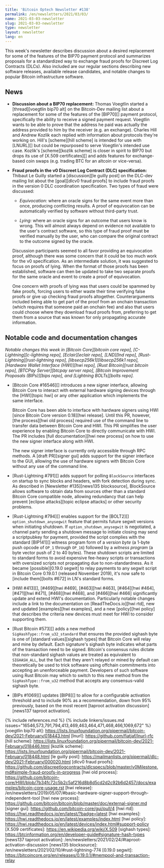 ```yaml
---
title: 'Bitcoin Optech Newsletter #138'
permalink: /en/newsletters/2021/03/03/
name: 2021-03-03-newsletter
slug: 2021-03-03-newsletter
type: newsletter
layout: newsletter
lang: en
---
```

This week's newsletter describes discussion about a desired replacement
for some of the features of the BIP70 payment protocol and summarizes
proposals for a standardized way to exchange fraud proofs for Discreet
Log Contracts (DLCs).  Also included are our regular sections describing
new software releases, available release candidates, and notable changes
to popular Bitcoin infrastructure software.

## News

- **Discussion about a BIP70 replacement:** Thomas Voegtlin started a
  [thread][voegtlin bip70 alt] on the Bitcoin-Dev mailing list about a replacement for
  some of the features of the [BIP70][] payment protocol, specifically
  the ability to receive a signed payment request.  Voegtlin wants to be
  able to prove that the address he paid was actually the address
  provided to him by the receiver (e.g. an exchange).  Charles Hill and
  Andrew Kozlik each replied with information about protocols they're
  working on.  Hill's [scheme][hill scheme] is intended for use with
  [LNURL][] but could be repurposed to serve Voegtlin's intended use
  case.  Kozlik's [scheme][kozlik scheme] is closer in spirit to BIP70
  but drops its use of [X.509 certificates][] and adds features for
  exchange-based coin swaps (e.g. trading BTC for an altcoin or
  vice-versa).

- **Fraud proofs in the v0 Discreet Log Contract (DLC) specification:**
  Thibaut Le Guilly started a [discussion][le guilly post] on the
  DLC-dev mailing list about the [goal][dlcv0 fraud proofs] to include
  fraud proofs in the version 0 DLC coordination specification.  Two
  types of fraud were discussed:

  - *Equivocation:* where an oracle signs for the same event more than
    once, producing conflicting results.  A proof of equivocation can
    be automatically verified by software without third-party trust.

  - *Lying:* where an oracle signs for an outcome that users know is
    wrong.  This will almost always depend on evidence not available
    to the user's contract software, so this type of fraud proof must
    be verified manually by the user, who can compare the original
    contract to the outcome signed by the oracle.

  Discussion participants seemed to all favor providing an
  equivocation proof, although there was some concern that it could be
  too much work for the v0 specification.  As an intermediate
  solution, it was suggested to focus on proofs of lying.  When the
  format of those proofs has been established, software can then be
  updated to take two separate proofs for the same oracle and event
  to create a proof of equivocation.

  One concern with proofs of lying was that users could be spammed by
  fake proofs, forcing users to either waste their time verifying
  false proofs or give up checking fraud proofs altogether.
  Counterarguments included being able to get part of the proof from
  an onchain transaction (which requires that someone paid an onchain
  fee) and also that users could choose where they download fraud
  proofs from, preferring to get them from a source that was known for
  only propagating accurate information.

## Notable code and documentation changes

*Notable changes this week in [Bitcoin Core][bitcoin core repo],
[C-Lightning][c-lightning repo], [Eclair][eclair repo], [LND][lnd repo],
[Rust-Lightning][rust-lightning repo], [libsecp256k1][libsecp256k1
repo], [Hardware Wallet Interface (HWI)][hwi repo],
[Rust Bitcoin][rust bitcoin repo], [BTCPay Server][btcpay server repo],
[Bitcoin Improvement Proposals (BIPs)][bips repo], and [Lightning
BOLTs][bolts repo].*

- [Bitcoin Core #16546][] introduces a new signer interface, allowing Bitcoin
  Core to interact with external hardware signing devices through the
  [HWI][topic hwi] or any other application which implements the same interface.

  Bitcoin Core has been able to interface with hardware signers using HWI
  [since Bitcoin Core version 0.18][hwi release]. Until this PR, however, [the
  process][hwi old process] required use of the command line to transfer
  data between Bitcoin Core and HWI. This PR simplifies the user experience
  by enabling Bitcoin Core to directly communicate with HWI. The PR includes
  [full documentation][hwi new process] on how to use the new signer interface
  along with HWI.

  The new signer interface is currently only accessible through RPC methods. A
  [draft PR][signer gui] adds support for the signer interface to the GUI,
  allowing the use of hardware signers with Bitcoin Core without any use of
  the command line.

- [Rust-Lightning #791][] adds support for polling `BlockSource` interfaces on
  startup to sync blocks and headers, with fork detection during sync.
  As described in [Newsletter #135][news135 blocksource], BlockSource
  allows software to obtain data from sources other than a standard Bitcoin
  Core compatible node, allowing redundancy that can help prevent
  [eclipse attacks][topic eclipse attacks] or other security problems.

- [Rust-Lightning #794][] enables support for the [BOLT2][]
  `option_shutdown_anysegwit` feature that permits future segwit versions when
  initiating shutdown. If `option_shutdown_anysegwit` is negotiated, a channel
  party sending a shutdown message to initiate closing may send a scriptpubkey
  for payment, provided the script complies with the standard [BIP141][] witness
  program form of a *version byte* (a 1-byte push opcode of `OP_1` through
  `OP_16`) followed by a *witness program* (a byte vector push of 2 to 40
  bytes). These shutdown scripts are limited to standard forms to avoid
  expensive fee-heavy scripts or transactions with oversized scripts not
  propagating due to non-standardness.  As it became [possible][0.19.0
  segwit] to relay payments to any segwit script in Bitcoin Core
  0.19.0.1 (released November 2019), it's now safe to [include
  them][bolts #672] in LN's standard forms.

- [HWI #413][], [#469][hwi #469], [#463][hwi #463], [#464][hwi #464],
  [#471][hwi #471], [#468][hwi #468], and [#466][hwi #466] significantly
  update and extend HWI's documentation.  Particularly notable changes
  include a link to the documentation on [ReadTheDocs.io][hwi rtd], new
  and updated [examples][hwi examples], and a new [policy][hwi policy]
  that describes the criteria new devices must meet for HWI to consider
  supporting them.

- [Rust Bitcoin #573][] adds a new method
  `SigHashType::from_u32_standard` that ensures the provided sighash
  byte is one of [standard values][sighash types] that Bitcoin Core will
  relay and mine by default.  Each signature's sighash byte indicates
  what parts of the transaction need to be signed.  Bitcoin's consensus
  rules dictate that non-standard sighash values are treated as
  equivalent to `SIGHASH_ALL`, but the fact that they aren't relayed or
  mined by default can theoretically be used to trick software using
  offchain commitments into accepting an unenforceable payment.
  Developers of such software using Rust Bitcoin may which to switch to
  this new method from the `SigHashType::from_u32` method that accepts
  any consensus-valid sighash byte.

- [BIPs #1069][] updates [BIP8][] to allow for a configurable activation threshold
  and to include 90% as a recommendation, down from 95% previously, based on the
  most recent [taproot activation discussion][news137 taproot activation].

{% include references.md %}
{% include linkers/issues.md issues="16546,573,791,794,413,469,463,464,471,468,466,1069,672" %}
[voegtlin bip70 alt]: https://lists.linuxfoundation.org/pipermail/bitcoin-dev/2021-February/018443.html
[lnurl]: https://github.com/fiatjaf/lnurl-rfc
[hill scheme]: https://lists.linuxfoundation.org/pipermail/bitcoin-dev/2021-February/018446.html
[kozlik scheme]: https://lists.linuxfoundation.org/pipermail/bitcoin-dev/2021-February/018448.html
[le guilly post]: https://mailmanlists.org/pipermail/dlc-dev/2021-February/000020.html
[dlcv0 fraud proofs]: https://github.com/discreetlogcontracts/dlcspecs/blob/master/v0Milestone.md#simple-fraud-proofs-in-progress
[hwi old process]: https://github.com/bitcoin-core/HWI/blob/7b34fc72c5b2c5af216d8b8d5cd2d2c92b6d2457/docs/examples/bitcoin-core-usage.rst
[hwi release]: /en/newsletters/2019/05/07/#basic-hardware-signer-support-through-independent-tool
[hwi new process]: https://github.com/bitcoin/bitcoin/blob/master/doc/external-signer.md
[signer gui]: https://github.com/bitcoin-core/gui/pull/4
[hwi rtd]: https://hwi.readthedocs.io/en/latest/?badge=latest
[hwi examples]: https://hwi.readthedocs.io/en/latest/examples/index.html
[hwi policy]: https://hwi.readthedocs.io/en/latest/devices/index.html#support-policy
[X.509 certificates]: https://en.wikipedia.org/wiki/X.509
[sighash types]: https://btcinformation.org/en/developer-guide#signature-hash-types
[news137 taproot activation]: /en/newsletters/2021/02/24/#taproot-activation-discussion
[news135 blocksource]: /en/newsletters/2021/02/10/#rust-lightning-774
[0.19.0 segwit]: https://bitcoincore.org/en/releases/0.19.0.1/#mempool-and-transaction-relay
